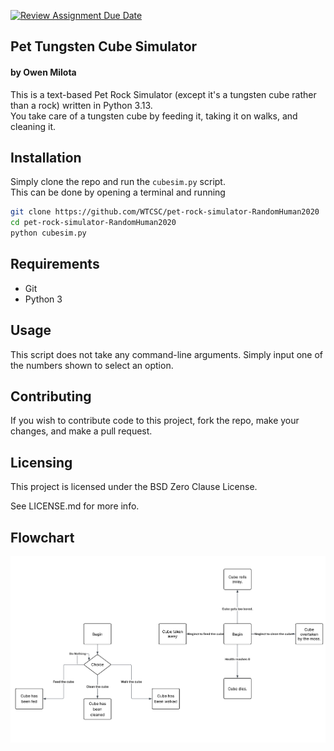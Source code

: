 [![Review Assignment Due Date](https://classroom.github.com/assets/deadline-readme-button-22041afd0340ce965d47ae6ef1cefeee28c7c493a6346c4f15d667ab976d596c.svg)](https://classroom.github.com/a/EKU0JGMm)
## Pet Tungsten Cube Simulator
#### by Owen Milota
This is a text-based Pet Rock Simulator (except it's a tungsten cube rather than a rock) written in Python 3.13.  
You take care of a tungsten cube by feeding it, taking it on walks, and cleaning it.

## Installation
Simply clone the repo and run the `cubesim.py` script.  
This can be done by opening a terminal and running
```sh
git clone https://github.com/WTCSC/pet-rock-simulator-RandomHuman2020
cd pet-rock-simulator-RandomHuman2020
python cubesim.py
```
## Requirements
- Git
- Python 3

## Usage
This script does not take any command-line arguments. Simply input one of the numbers shown to select an option.

## Contributing
If you wish to contribute code to this project, fork the repo, make your changes, and make a pull request.

## Licensing
This project is licensed under the BSD Zero Clause License.

See LICENSE.md for more info.

## Flowchart
![Flowchart](https://github.com/WTCSC/pet-rock-simulator-RandomHuman2020/blob/main/image.png)
